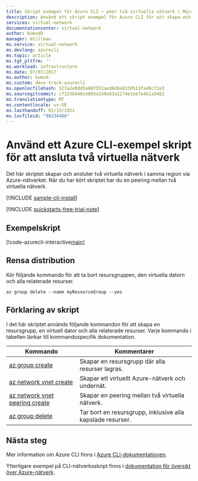 ```yaml
---
title: Skript exempel för Azure CLI – peer två virtuella nätverk | Microsoft Docs
description: Använd ett skript exempel för Azure CLI för att skapa och ansluta två virtuella nätverk i samma region via Azure-nätverket.
services: virtual-network
documentationcenter: virtual-network
author: KumudD
manager: mtillman
ms.service: virtual-network
ms.devlang: azurecli
ms.topic: article
ms.tgt_pltfrm: ''
ms.workload: infrastructure
ms.date: 07/07/2017
ms.author: kumud
ms.custom: devx-track-azurecli
ms.openlocfilehash: 527a2e0dd5a807552aed8d6a833d513fa40c72e3
ms.sourcegitcommit: c7153bb48ce003a158e83a1174e1ee7e4b1a5461
ms.translationtype: MT
ms.contentlocale: sv-SE
ms.lasthandoff: 01/15/2021
ms.locfileid: "98234400"
---
```

# <a name="use-an-azure-cli-sample-script-to-connect-two-virtual-networks"></a>Använd ett Azure CLI-exempel skript för att ansluta två virtuella nätverk

Det här skriptet skapar och ansluter två virtuella nätverk i samma region via Azure-nätverket. När du har kört skriptet har du en peering mellan två virtuella nätverk.

[!INCLUDE [sample-cli-install](../../../includes/sample-cli-install.md)]

[!INCLUDE [quickstarts-free-trial-note](../../../includes/quickstarts-free-trial-note.md)]


## <a name="sample-script"></a>Exempelskript

[!code-azurecli-interactive[main](../../../cli_scripts/virtual-network/peer-two-virtual-networks/peer-two-virtual-networks.sh "Peer two networks")]

## <a name="clean-up-deployment"></a>Rensa distribution 

Kör följande kommando för att ta bort resursgruppen, den virtuella datorn och alla relaterade resurser.

```azurecli
az group delete --name myResourceGroup --yes
```

## <a name="script-explanation"></a>Förklaring av skript

I det här skriptet används följande kommandon för att skapa en resursgrupp, en virtuell dator och alla relaterade resurser. Varje kommando i tabellen länkar till kommandospecifik dokumentation.

| Kommando | Kommentarer |
|---|---|
| [az group create](/cli/azure/group) | Skapar en resursgrupp där alla resurser lagras. |
| [az network vnet create](/cli/azure/network/vnet) | Skapar ett virtuellt Azure-nätverk och undernät. |
| [az network vnet peering create](/cli/azure/network/vnet/peering) | Skapar en peering mellan två virtuella nätverk.  |
| [az group delete](/cli/azure/vm/extension) | Tar bort en resursgrupp, inklusive alla kapslade resurser. |

## <a name="next-steps"></a>Nästa steg

Mer information om Azure CLI finns i [Azure CLI-dokumentationen](/cli/azure).

Ytterligare exempel på CLI-nätverksskript finns i [dokumentation för översikt över Azure-nätverk](../cli-samples.md).